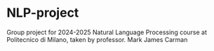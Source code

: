 # NLP-project
Group project for 2024-2025 Natural Language Processing course at Politecnico di Milano, taken by professor. Mark James Carman
